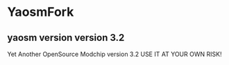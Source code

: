 # YaosmFork

yaosm version version 3.2
-------------------------
Yet Another OpenSource Modchip version 3.2
USE IT AT YOUR OWN RISK!
